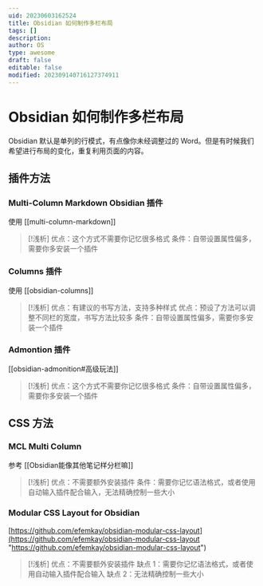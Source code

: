 ```yaml
---
uid: 20230603162524
title: Obsidian 如何制作多栏布局
tags: []
description: 
author: OS
type: awesome
draft: false
editable: false
modified: 202309140716127374911
---
```


# Obsidian 如何制作多栏布局

Obsidian 默认是单列的行模式，有点像你未经调整过的 Word。但是有时候我们希望进行布局的变化，重复利用页面的内容。

## 插件方法

### Multi-Column Markdown Obsidian 插件

使用 [[multi-column-markdown]]

>[!浅析]
>优点：这个方式不需要你记忆很多格式
>条件：自带设置属性偏多，需要你多安装一个插件

### Columns 插件

使用 [[obsidian-columns]]

>[!浅析]
>优点：有建议的书写方法，支持多种样式
>优点：预设了方法可以调整不同栏的宽度，书写方法比较多
>条件：自带设置属性偏多，需要你多安装一个插件

### Admontion 插件

[[obsidian-admonition#高级玩法]]

>[!浅析]
>优点：这个方式不需要你记忆很多格式
>条件：自带设置属性偏多，需要你多安装一个插件

## CSS 方法

### MCL Multi Column

参考 [[Obsidian能像其他笔记样分栏嘛]]

>[!浅析]
>优点：不需要额外安装插件
>条件：需要你记忆语法格式，或者使用自动输入插件配合输入，无法精确控制一些大小

### Modular CSS Layout for Obsidian

[https://github.com/efemkay/obsidian-modular-css-layout](https://github.com/efemkay/obsidian-modular-css-layout "https://github.com/efemkay/obsidian-modular-css-layout")

>[!浅析]
>优点：不需要额外安装插件
>缺点 1：需要你记忆语法格式，或者使用自动输入插件配合输入
>缺点 2：无法精确控制一些大小